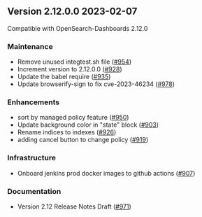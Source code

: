 ## Version 2.12.0.0 2023-02-07

Compatible with OpenSearch-Dashboards 2.12.0

### Maintenance

* Remove unused integtest.sh file ([#954](https://github.com/opensearch-project/index-management-dashboards-plugin/pull/954))
* Increment version to 2.12.0.0 ([#928](https://github.com/opensearch-project/index-management-dashboards-plugin/pull/928))
* Update the babel require ([#935](https://github.com/opensearch-project/index-management-dashboards-plugin/pull/935))
* Update browserify-sign to fix cve-2023-46234 ([#978](https://github.com/opensearch-project/index-management-dashboards-plugin/pull/978))

### Enhancements

* sort by managed policy feature ([#950](https://github.com/opensearch-project/index-management-dashboards-plugin/pull/950))
* Update background color in "state" block ([#903](https://github.com/opensearch-project/index-management-dashboards-plugin/pull/903))
* Rename indices to indexes ([#926](https://github.com/opensearch-project/index-management-dashboards-plugin/pull/926))
* adding cancel button to change policy ([#919](https://github.com/opensearch-project/index-management-dashboards-plugin/pull/919))

### Infrastructure

* Onboard jenkins prod docker images to github actions ([#907](https://github.com/opensearch-project/index-management-dashboards-plugin/pull/907))

### Documentation

* Version 2.12 Release Notes Draft ([#971](https://github.com/opensearch-project/index-management-dashboards-plugin/pull/971))
